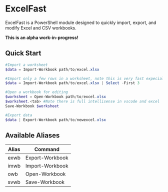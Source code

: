 # ExcelFast

ExcelFast is a PowerShell module designed to quickly import, export, and modify Excel and CSV workbooks.

**This is an alpha work-in-progress!**

## Quick Start
```powershell
#Import a worksheet
$data = Import-Workbook path/to/excel.xlsx

#Import only a few rows in a worksheet, note this is very fast expecially in a large workbook
$data = Import-Workbook path/to/excel.xlsx | Select -First 3

#Open a workbook for editing
$worksheet = Open-Workbook path/to/excel.xlsx
$worksheet.<tab> #Note there is full intellisense in vscode and excel
Save-Workbook $worksheet

#Export data
$data | Export-Workbook path/to/newexcel.xlsx
```

## Available Aliases

| Alias | Command |
|-------|---------|
| exwb  | Export-Workbook |
| imwb  | Import-Workbook |
| owb   | Open-Workbook  |
| svwb  | Save-Workbook  |